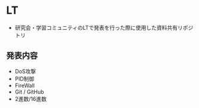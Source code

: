 # LT



- 研究会・学習コミュニティのLTで発表を行った際に使用した資料共有リポジトリ



## 発表内容

- DoS攻撃
- PID制御
- FireWall
- Git / GitHub
- 2進数/16進数
